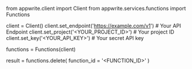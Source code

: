 from appwrite.client import Client
from appwrite.services.functions import Functions

client = Client()
client.set_endpoint('https://example.com/v1') # Your API Endpoint
client.set_project('<YOUR_PROJECT_ID>') # Your project ID
client.set_key('<YOUR_API_KEY>') # Your secret API key

functions = Functions(client)

result = functions.delete(
    function_id = '<FUNCTION_ID>'
)
